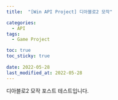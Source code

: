 ```yaml
---
title:  "[Win API Project] 디아블로2 모작"

categories:
  - API
tags:
  - Game Project

toc: true
toc_sticky: true
 
date: 2022-05-28
last_modified_at: 2022-05-28
---
```


디아블로2 모작 포스트 테스트입니다.